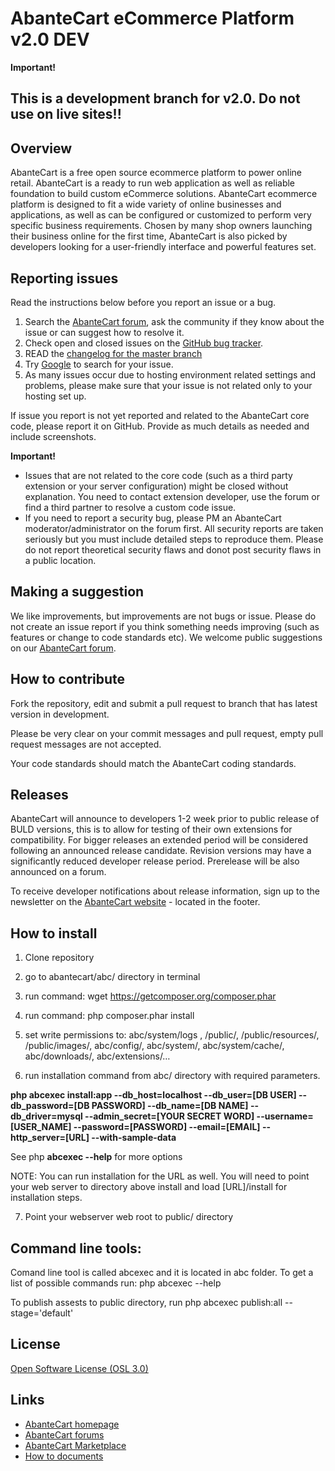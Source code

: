 
# AbanteCart eCommerce Platform v2.0 DEV

**Important!**
## This is a development branch for v2.0. Do not use on live sites!!

## Overview

AbanteCart is a free open source ecommerce platform to power online retail. AbanteCart is a ready to run web application as well as reliable foundation to build custom eCommerce solutions. 
AbanteCart ecommerce platform is designed to fit a wide variety of online businesses and applications, as well as can be configured or customized to perform very specific business requirements. Chosen by many shop owners launching their business online for the first time, AbanteCart is also picked by developers looking for a user-friendly interface and powerful features set. 

## Reporting issues

Read the instructions below before you report an issue or a bug.

 1. Search the [AbanteCart forum](http://forum.abantecart.com), ask the community if they know about the issue or can suggest how to resolve it.
 2. Check open and closed issues on the [GitHub bug tracker](https://github.com/abantecart/abantecart-src/issues).
 3. READ the [changelog for the master branch](https://github.com/abantecart/abantecart-src/blob/master/release_notes.txt)
 4. Try [Google](http://www.google.com) to search for your issue.
 5. As many issues occur due to hosting environment related settings and problems, please make sure that your issue is not related only  to your hosting set up. 

If issue you report is not yet reported and related to the AbanteCart core code, please report it on GitHub. Provide as much details as needed and include screenshots.

**Important!**
- Issues that are not related to the core code (such as a third party extension or your server configuration) might be closed without explanation. You need to contact extension developer, use the forum or find a third partner to resolve a custom code issue.
- If you need to report a security bug, please PM an AbanteCart moderator/administrator on the forum first. All security reports are taken seriously but you must include detailed steps to reproduce them. Please do not report theoretical security flaws and donot post security flaws in a public location.

## Making a suggestion

We like improvements, but improvements are not bugs or issue. Please do not create an issue report if you think something needs improving (such as features or change to code standards etc).
We welcome public suggestions on our [AbanteCart forum](http://forum.abantecart.com).

## How to contribute

Fork the repository, edit and submit a pull request to branch that has latest version in development.

Please be very clear on your commit messages and pull request, empty pull request messages are not accepted.

Your code standards should match the AbanteCart coding standards. 

## Releases

AbanteCart will announce to developers 1-2 week prior to public release of BULD versions, this is to allow for testing of their own extensions for compatibility. For bigger releases an extended period will be considered following an announced release candidate. Revision versions may have a significantly reduced developer release period.
Prerelease will be also announced on a forum.

To receive developer notifications about release information, sign up to the newsletter on the [AbanteCart website](http://www.AbanteCart.com) - located in the footer. 

## How to install
1. Clone repository 

2. go to abantecart/abc/ directory in terminal

3. run command: wget https://getcomposer.org/composer.phar

4. run command:  php composer.phar install

5. set write permissions to: abc/system/logs ,  /public/, /public/resources/, /public/images/, abc/config/, abc/system/, abc/system/cache/, abc/downloads/, abc/extensions/…

6. run installation command from abc/ directory with required parameters. 

**php abcexec install:app --db_host=localhost --db_user=[DB USER] --db_password=[DB PASSWORD] --db_name=[DB NAME] --db_driver=mysql --admin_secret=[YOUR SECRET WORD] --username=[USER_NAME] --password=[PASSWORD] --email=[EMAIL] --http_server=[URL] --with-sample-data**

See php **abcexec --help** for more options

NOTE: You can run installation for the URL as well. You will need to point your web server to directory above install and load [URL]/install for installation steps.

7. Point your webserver web root to public/ directory  


## Command line tools:
Comand line tool is called abcexec and it is located in abc folder. 
To get a list of possible commands run:
php abcexec --help

To publish assests to public directory, run
php abcexec publish:all --stage='default'


## License

[Open Software License (OSL 3.0)](https://github.com/abantecart/abantecart-src/blob/master/LICENSE.txt)

## Links

- [AbanteCart homepage](http://www.abantecart.com/)
- [AbanteCart forums](http://forum.abantecart.com/)
- [AbanteCart Marketplace](http://marketplace.abantecart.com/)
- [How to documents](http://docs.abantecart.com/)
